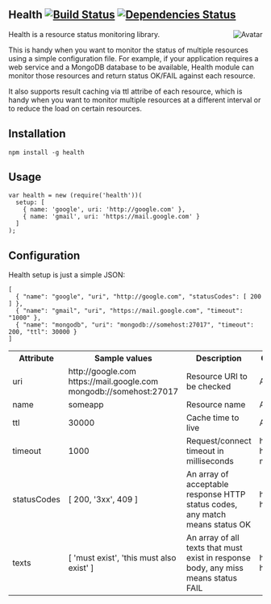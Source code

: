 Health [![Build Status](https://secure.travis-ci.org/cliffano/health.png?branch=master)](http://travis-ci.org/cliffano/health) [![Dependencies Status](https://david-dm.org/cliffano/health.png)](http://david-dm.org/cliffano/health)
-----------
<img align="right" src="https://raw.github.com/cliffano/health/master/avatar.jpg" alt="Avatar"/>

Health is a resource status monitoring library.

This is handy when you want to monitor the status of multiple resources using a simple configuration file. For example, if your application requires a web service and a MongoDB database to be available, Health module can monitor those resources and return status OK/FAIL against each resource.

It also supports result caching via ttl attribe of each resource, which is handy when you want to monitor multiple resources at a different interval or to reduce the load on certain resources.

Installation
------------

    npm install -g health 

Usage
-----

    var health = new (require('health'))(
      setup: [
        { name: 'google', uri: 'http://google.com' },
        { name: 'gmail', uri: 'https://mail.google.com' }
      ]
    );

Configuration
-------------

Health setup is just a simple JSON:

    [
      { "name": "google", "uri", "http://google.com", "statusCodes": [ 200 ] },
      { "name": "gmail", "uri", "https://mail.google.com", "timeout": "1000" },
      { "name": "mongodb", "uri": "mongodb://somehost:27017", "timeout": 200, "ttl": 30000 }
    ]

<table>
  <tr>
    <th>Attribute</th>
    <th>Sample values</th>
    <th>Description</th>
    <th>Checker</th>
    <th>Status</th>
  </tr>
  <tr>
    <td>uri</td>
    <td>
      http://google.com<br/>
      https://mail.google.com<br/>
      mongodb://somehost:27017
    </td>
    <td>Resource URI to be checked</td>
    <td>All</td>
    <td>Mandatory</td>
  </tr>
  <tr>
    <td>name</td>
    <td>someapp</td>
    <td>Resource name</td>
    <td>All</td>
    <td>Optional</td>
  </tr>
  <tr>
    <td>ttl</td>
    <td>30000</td>
    <td>Cache time to live</td>
    <td>All</td>
    <td>Optional</td>
  </tr>
  <tr>
    <td>timeout</td>
    <td>1000</td>
    <td>Request/connect timeout in milliseconds</td>
    <td>http, https, mongodb</td>
    <td>Optional</td>
  </tr>
  <tr>
    <td>statusCodes</td>
    <td>[ 200, '3xx', 409 ]</td>
    <td>An array of acceptable response HTTP status codes, any match means status OK</td>
    <td>http, https</td>
    <td>Optional</td>
  </tr>
  <tr>
    <td>texts</td>
    <td>[ 'must exist', 'this must also exist' ]</td>
    <td>An array of all texts that must exist in response body, any miss means status FAIL</td>
    <td>http, https</td>
    <td>Optional</td>
  </tr>
</table>